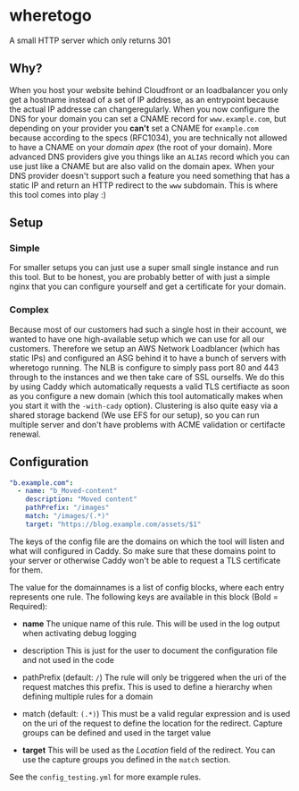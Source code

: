 # wheretogo

A small HTTP server which only returns 301


## Why?
When you host your website behind Cloudfront or an loadbalancer you only get a hostname instead of a set of IP
addresse, as an entrypoint because the actual IP addresse can changeregularly. When you now configure the DNS for your
domain you can set a CNAME record for `www.example.com`, but depending on your provider you **can't** set a CNAME for
`example.com` because according to the specs (RFC1034), you are technically not allowed to have a CNAME on your *domain
apex* (the root of your domain). More advanced DNS providers give you things like an `ALIAS` record which you can use
just like a CNAME but are also valid on the domain apex. 
When your DNS provider doesn't support such a feature you need something that has a static IP and return an HTTP
redirect to the `www` subdomain. This is where this tool comes into play :)

## Setup

### Simple
For smaller setups you can just use a super small single instance and run this tool. But to be honest, you are probably
better of with just a simple nginx that you can configure yourself and get a certificate for your domain.

### Complex
Because most of our customers had such a single host in their account, we wanted to have one high-available setup which
we can use for all our customers. Therefore we setup an AWS Network Loadblancer (which has static IPs) and configured
an ASG behind it to have a bunch of servers with wheretogo running. The NLB is configure to simply pass port 80 and 443
through to the instances and we then take care of SSL ourselfs. We do this by using Caddy which automatically requests
a valid TLS certifiacte as soon as you configure a new domain (which this tool automatically makes when you start it
with the `-with-cady` option). Clustering is also quite easy via a shared storage backend (We use EFS for our setup),
so you can run multiple server and don't have problems with ACME validation or certifacte renewal.

## Configuration
```yaml
"b.example.com":
  - name: "b_Moved-content"
    description: "Moved content"
    pathPrefix: "/images"
    match: "/images/(.*)"
    target: "https://blog.example.com/assets/$1"
```

The keys of the config file are the domains on which the tool will listen and what will configured in Caddy. So make
sure that these domains point to your server or otherwise Caddy won't be able to request a TLS certificate for them.

The value for the domainnames is a list of config blocks, where each entry represents one rule. The following keys are
available in this block (Bold = Required):

* **name**
  The unique name of this rule. This will be used in the log output when activating debug logging

* description
  This is just for the user to document the configuration file and not used in the code

* pathPrefix (default: `/`)
  The rule will only be triggered when the uri of the request matches this prefix. This is used to define a hierarchy
  when defining multiple rules for a domain

* match (default: `(.*)`)
  This must be a valid regular expression and is used on the uri of the request to define the location for the
  redirect. Capture groups can be defined and used in the target value

* **target**
  This will be used as the *Location* field of the redirect. You can use the capture groups you defined in the `match`
  section.

See the `config_testing.yml` for more example rules.
